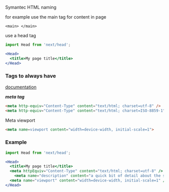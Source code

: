 Symantec HTML naming

for example use the main tag for content in page

```
<main> </main>
```



use a head tag

```jsx
import Head from 'next/head';

<Head>
  <title>My page title</title>
</Head>
```



### Tags to always have

[documentation](https://moz.com/blog/the-ultimate-guide-to-seo-meta-tags)

***meta tag***

```html
<meta http-equiv="Content-Type" content="text/html; charset=utf-8" />
<meta http-equiv="Content-Type" content="text/html; charset=ISO-8859-1">
```

Meta viewport

```html
<meta name=viewport content="width=device-width, initial-scale=1">
```





### Example 	

```jsx
import Head from 'next/head';

<Head>
  <title>My page title</title>
  <meta httpEquiv="Content-Type" content="text/html; charset=utf-8" />
	<meta name="description" content="a quick bit of detail about the site" />
  <meta name="viewport" content="width=device-width, initial-scale=1" />
</Head>
```

